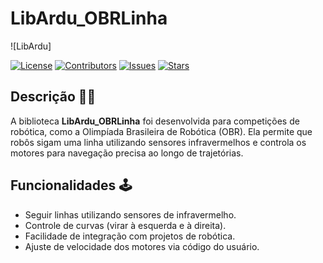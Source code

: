 # LibArdu_OBRLinha

![LibArdu]

[![License](https://img.shields.io/github/license/seu-usuario/seu-repositorio)](LICENSE)
[![Contributors](https://img.shields.io/github/contributors/seu-usuario/seu-repositorio)](https://github.com/seu-usuario/seu-repositorio/graphs/contributors)
[![Issues](https://img.shields.io/github/issues/seu-usuario/seu-repositorio)](https://github.com/seu-usuario/seu-repositorio/issues)
[![Stars](https://img.shields.io/github/stars/seu-usuario/seu-repositorio)](https://github.com/seu-usuario/seu-repositorio/stargazers)

## Descrição 👨‍💻

A biblioteca **LibArdu_OBRLinha** foi desenvolvida para competições de robótica, como a Olimpíada Brasileira de Robótica (OBR). Ela permite que robôs sigam uma linha utilizando sensores infravermelhos e controla os motores para navegação precisa ao longo de trajetórias.

## Funcionalidades 🕹️

- Seguir linhas utilizando sensores de infravermelho.
- Controle de curvas (virar à esquerda e à direita).
- Facilidade de integração com projetos de robótica.
- Ajuste de velocidade dos motores via código do usuário.
#
